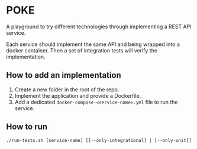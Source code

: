 # POKE

A playground to try different technologies through implementing a REST API service.

Each service should implement the same API and being wrapped into a docker container. Then a set of integration tests will verify the implementation.

## How to add an implementation

1. Create a new folder in the root of the repo.
2. Implement the application and provide a Dockerfile.
3. Add a dedicated `docker-compose-<service-name>.yml` file to run the service.

## How to run

```shell
./run-tests.sh [service-name] [[--only-integrational] | [--only-unit]]
```
